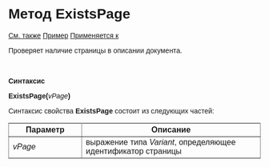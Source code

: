 <html>
<head>
    <title>Document\ExistsPage</title>
    <link rel="stylesheet" href="../../../common.css" />
    <style>
        p, h1, table{font-family:Arial;
                    }
    </style>
</head>
<body>
    <h1>Метод ExistsPage</h1>
     <p>
        <a href="../Asdoc.html">См. также</a> <u>Пример</u> <a href="../Asdoc.html">Применяется к</a>
    </p>
    <p>
        Проверяет наличие страницы в описании документа.
    </p>
    <br>
    <p>
       <strong>Синтаксис</strong>
    </p>
    <p>
       <strong>ExistsPage(</strong><em>vPage</em><strong>)</strong>
    </p>
    <p>
       Синтаксис свойства <strong>ExistsPage</strong> состоит из следующих частей:
    </p>
    <table rules="all">
        <tr>
            <th style="width: 29%;">Параметр</th>
            <th style="width:71%;">Описание</th> 
        </tr>
        <tr>
            <td style="width: 29%;"><em>vPage</em></td>
            <td style="width: 71%;">выражение типа <em>Variant</em>, определяющее идентификатор страницы</td>
        </tr>
    </table>
    <br>
</body>
</html>

